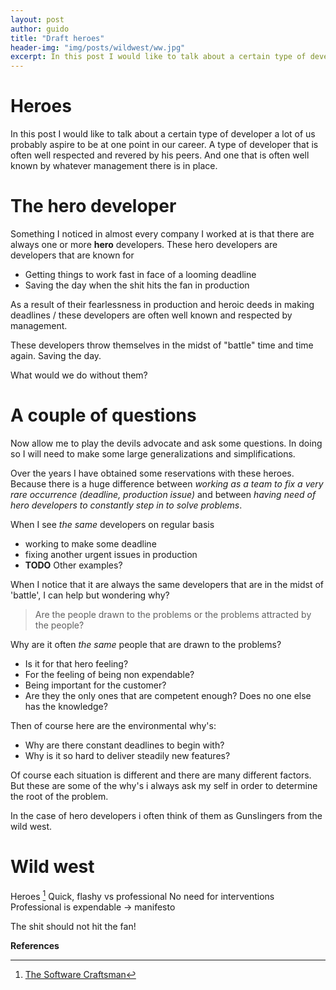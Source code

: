 ```yaml
---
layout: post
author: guido
title: "Draft heroes"
header-img: "img/posts/wildwest/ww.jpg"
excerpt: In this post I would like to talk about a certain type of developer a lot of us probably aspire to be at one point in our career. A type of developer that is often well respected and revered by his peers. And one that is often well known by whatever management there is in place. 
---
```

# Heroes

In this post I would like to talk about a certain type of developer a lot of us probably aspire to be at one point in our career. A type of developer that is often well respected and revered by his peers. And one that is often well known by whatever management there is in place. 

# The hero developer

Something I noticed in almost every company I worked at is that there are always one or more **hero** developers. These hero developers are developers that are known for

+ Getting things to work fast in face of a looming deadline
+ Saving the day when the shit hits the fan in production
    
As a result of their fearlessness in production and heroic deeds in making deadlines / these developers are often well known and respected by management.
    
These developers throw themselves in the midst of "battle" time and time again. Saving the day. 

What would we do without them?

# A couple of questions

Now allow me to play the devils advocate and ask some questions. In doing so I will need to make some large generalizations and simplifications. 

Over the years I have obtained some reservations with these heroes. Because there is a huge difference between *working as a team to fix a very rare occurrence (deadline, production issue)* and between *having need of hero developers to constantly step in to solve problems*.

When I see *the same* developers on regular basis 
+ working to make some deadline
+ fixing another urgent issues in production
+ **TODO** Other examples? 
 
When I notice that it are always the same developers that are in the midst of 'battle', I can help but wondering why?

> Are the people drawn to the problems or the problems attracted by the people?

Why are it often *the same* people that are drawn to the problems? 
+ Is it for that hero feeling? 
+ For the feeling of being non expendable? 
+ Being important for the customer?
+ Are they the only ones that are competent enough? Does no one else has the knowledge?

Then of course here are the environmental why's:
+ Why are there constant deadlines to begin with?  
+ Why is it so hard to deliver steadily new features? 

Of course each situation is different and there are many different factors. But these are some of the why's i always ask my self in order to determine the root of the problem.

In the case of hero developers i often think of them as Gunslingers from the wild west.

# Wild west

Heroes [^sandroBook]
Quick, flashy vs professional
No need for interventions
Professional is expendable -> manifesto

The shit should not hit the fan!

**References**

[^sandroBook]: [The Software Craftsman](https://www.amazon.com/Software-Craftsman-Professionalism-Pragmatism-Robert/dp/0134052501/ref=sr_1_1?s=books&ie=UTF8&qid=1522832866&sr=1-1&keywords=sandro+mancuso)

